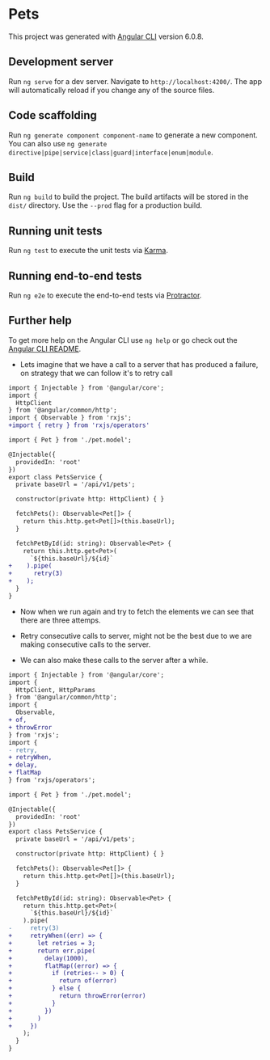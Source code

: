 # Pets

This project was generated with [Angular CLI](https://github.com/angular/angular-cli) version 6.0.8.

## Development server

Run `ng serve` for a dev server. Navigate to `http://localhost:4200/`. The app will automatically reload if you change any of the source files.

## Code scaffolding

Run `ng generate component component-name` to generate a new component. You can also use `ng generate directive|pipe|service|class|guard|interface|enum|module`.

## Build

Run `ng build` to build the project. The build artifacts will be stored in the `dist/` directory. Use the `--prod` flag for a production build.

## Running unit tests

Run `ng test` to execute the unit tests via [Karma](https://karma-runner.github.io).

## Running end-to-end tests

Run `ng e2e` to execute the end-to-end tests via [Protractor](http://www.protractortest.org/).

## Further help

To get more help on the Angular CLI use `ng help` or go check out the [Angular CLI README](https://github.com/angular/angular-cli/blob/master/README.md).

* Lets imagine that we have a call to a server that has produced a failure, on strategy that we can follow it's to retry call 

```diff pets.service
import { Injectable } from '@angular/core';
import {
  HttpClient
} from '@angular/common/http';
import { Observable } from 'rxjs';
+import { retry } from 'rxjs/operators'

import { Pet } from './pet.model';

@Injectable({
  providedIn: 'root'
})
export class PetsService {
  private baseUrl = '/api/v1/pets';

  constructor(private http: HttpClient) { }

  fetchPets(): Observable<Pet[]> {
    return this.http.get<Pet[]>(this.baseUrl);
  }

  fetchPetById(id: string): Observable<Pet> {
    return this.http.get<Pet>(
      `${this.baseUrl}/${id}`
+    ).pipe(
+      retry(3)
+    );
  }
}

```

* Now when we run again and try to fetch the elements we can see that there are three attemps.

* Retry consecutive calls to server, might not be the best due to we are making consecutive calls to the server.

* We can also make these calls to the server after a while.

```diff people.service.ts
import { Injectable } from '@angular/core';
import {
  HttpClient, HttpParams
} from '@angular/common/http';
import { 
  Observable,
+ of,
+ throwError
} from 'rxjs';
import {
- retry,
+ retryWhen,
+ delay,
+ flatMap
} from 'rxjs/operators';

import { Pet } from './pet.model';

@Injectable({
  providedIn: 'root'
})
export class PetsService {
  private baseUrl = '/api/v1/pets';

  constructor(private http: HttpClient) { }

  fetchPets(): Observable<Pet[]> {
    return this.http.get<Pet[]>(this.baseUrl);
  }

  fetchPetById(id: string): Observable<Pet> {
    return this.http.get<Pet>(
      `${this.baseUrl}/${id}`
    ).pipe(
-     retry(3)
+     retryWhen((err) => {
+       let retries = 3;
+       return err.pipe(
+         delay(1000),
+         flatMap((error) => {
+           if (retries-- > 0) {
+             return of(error)
+           } else {
+             return throwError(error)
+           }
+         })
+       )
+     })
    );
  }
}

```
